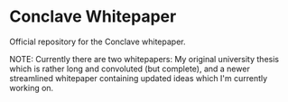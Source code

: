 # Conclave Whitepaper

Official repository for the Conclave whitepaper.

NOTE: Currently there are two whitepapers: My original university thesis which is rather long and convoluted (but complete), and a newer streamlined whitepaper containing updated ideas which I'm currently working on.
